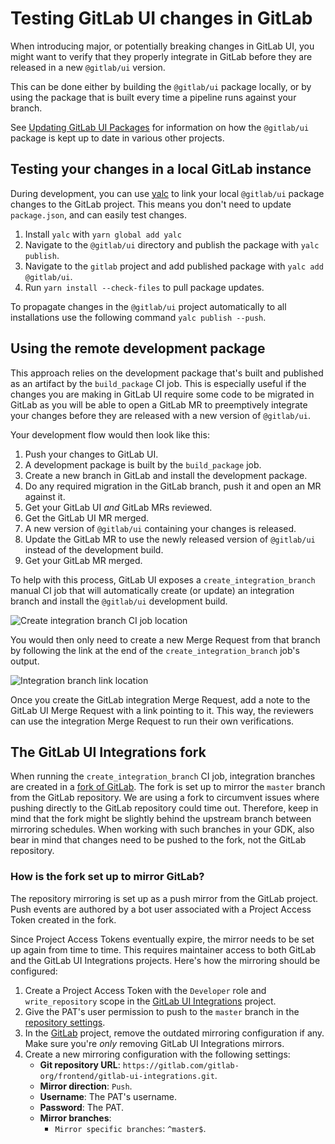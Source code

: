 # Testing GitLab UI changes in GitLab

When introducing major, or potentially breaking changes in GitLab UI, you might want to verify that
they properly integrate in GitLab before they are released in a new `@gitlab/ui` version.

This can be done either by building the `@gitlab/ui` package locally, or by using the package that
is built every time a pipeline runs against your branch.

See [Updating GitLab UI Packages](doc/updating-gitlab-ui-packages.md) for information on how the
`@gitlab/ui` package is kept up to date in various other projects.

## Testing your changes in a local GitLab instance

During development, you can use [yalc](https://github.com/wclr/yalc) to  link your local
`@gitlab/ui` package changes to the GitLab project.
This means you don't need to update `package.json`, and can easily test changes.

1. Install `yalc` with `yarn global add yalc`
1. Navigate to the `@gitlab/ui` directory and publish the package with `yalc publish`.
1. Navigate to the `gitlab` project and add published package with `yalc add @gitlab/ui`.
1. Run `yarn install --check-files` to pull package updates.

To propagate changes in the `@gitlab/ui` project automatically to all installations use
the following command `yalc publish --push`.

## Using the remote development package

This approach relies on the development package that's built and published as an artifact by the
`build_package` CI job. This is especially useful if the changes you are making in GitLab UI require
some code to be migrated in GitLab as you will be able to open a GitLab MR to preemptively integrate
your changes before they are released with a new version of `@gitlab/ui`.

Your development flow would then look like this:

1. Push your changes to GitLab UI.
1. A development package is built by the `build_package` job.
1. Create a new branch in GitLab and install the development package.
1. Do any required migration in the GitLab branch, push it and open an MR against it.
1. Get your GitLab UI _and_ GitLab MRs reviewed.
1. Get the GitLab UI MR merged.
1. A new version of `@gitlab/ui` containing your changes is released.
1. Update the GitLab MR to use the newly released version of `@gitlab/ui` instead of the development
   build.
1. Get your GitLab MR merged.

To help with this process, GitLab UI exposes a `create_integration_branch` manual CI job that will
automatically create (or update) an integration branch and install the `@gitlab/ui` development build.

![Create integration branch CI job location](../images/create_integration_branch.png 'Create integration branch CI job location')

You would then only need to create a new Merge Request from that branch by following the link at
the end of the `create_integration_branch` job's output.

![Integration branch link location](../images/integration_branch_job_log.png 'Integration branch link location')

Once you create the GitLab integration Merge Request, add a note to the GitLab UI Merge Request
with a link pointing to it. This way, the reviewers can use the integration Merge Request to run
their own verifications.

## The GitLab UI Integrations fork

When running the `create_integration_branch` CI job, integration branches are created
in a [fork of GitLab](https://gitlab.com/gitlab-org/frontend/gitlab-ui-integrations).
The fork is set up to mirror the `master` branch from the GitLab repository.
We are using a fork to circumvent issues where pushing directly to the GitLab repository could
time out. Therefore, keep in mind that the fork might be slightly behind the upstream branch
between mirroring schedules. When working with such branches in your GDK, also bear in mind that
changes need to be pushed to the fork, not the GitLab repository.

### How is the fork set up to mirror GitLab?

The repository mirroring is set up as a push mirror from the GitLab project. Push events
are authored by a bot user associated with a Project Access Token created in the fork.

Since Project Access Tokens eventually expire, the mirror needs to be set up again from
time to time. This requires maintainer access to both GitLab and the GitLab UI Integrations
projects. Here's how the mirroring should be configured:

1. Create a Project Access Token with the `Developer` role and `write_repository` scope in the
   [GitLab UI Integrations](https://gitlab.com/gitlab-org/frontend/gitlab-ui-integrations/-/settings/access_tokens)
   project.
1. Give the PAT's user permission to push to the `master` branch in the
   [repository settings](https://gitlab.com/gitlab-org/frontend/gitlab-ui-integrations/-/settings/repository).
1. In the [GitLab](https://gitlab.com/gitlab-org/gitlab/-/settings/repository#js-push-remote-settings)
   project, remove the outdated mirroring configuration if any. Make sure you're _only_ removing
   GitLab UI Integrations mirrors.
1. Create a new mirroring configuration with the following settings:
    * **Git repository URL**: `https://gitlab.com/gitlab-org/frontend/gitlab-ui-integrations.git`.
    * **Mirror direction**: `Push`.
    * **Username**: The PAT's username.
    * **Password**: The PAT.
    * **Mirror branches**:
        * `Mirror specific branches`: `^master$`.
